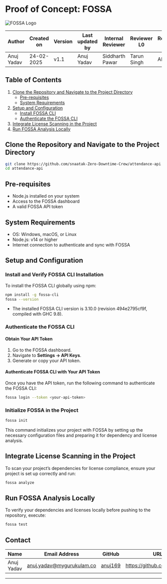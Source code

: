 # Proof of Concept: FOSSA

![FOSSA Logo](https://raw.githubusercontent.com/username/repo/main/path/to/image.png)

| **Author** | **Created on** | **Version** | **Last updated by** | **Internal Reviewer** | **Reviewer L0** | **Reviewer L1** | **Reviewer L2** |
|------------|--------------|-------------|----------------|-----------------|-------------|-------------|-------------|
| Anuj Yadav | 24-02-2025   | v1.1        | Anuj Yadav     | Siddharth Pawar | Tarun Singh | Abhishek    | Abhishek Dubey |

## Table of Contents
1. [Clone the Repository and Navigate to the Project Directory](#clone-the-repository-and-navigate-to-the-project-directory)
   - [Pre-requisites](#pre-requisites)
   - [System Requirements](#system-requirements)
2. [Setup and Configuration](#setup-and-configuration)
   - [Install FOSSA CLI](#install-fossa-cli)
   - [Authenticate the FOSSA CLI](#authenticate-the-fossa-cli)
3. [Integrate License Scanning in the Project](#integrate-license-scanning-in-the-project)
4. [Run FOSSA Analysis Locally](#run-fossa-analysis-locally)

## Clone the Repository and Navigate to the Project Directory

```bash
git clone https://github.com/snaatak-Zero-Downtime-Crew/attendance-api.git
cd attendance-api
```

## Pre-requisites
- Node.js installed on your system
- Access to the FOSSA dashboard
- A valid FOSSA API token

## System Requirements
- OS: Windows, macOS, or Linux
- Node.js: v14 or higher
- Internet connection to authenticate and sync with FOSSA

## Setup and Configuration

### Install and Verify FOSSA CLI Installation

To install the FOSSA CLI globally using npm:

```bash
npm install -g fossa-cli
fossa --version
```

- The installed FOSSA CLI version is 3.10.0 (revision 494e2795cf9f, compiled with GHC 9.8).

### Authenticate the FOSSA CLI

#### Obtain Your API Token
1. Go to the FOSSA dashboard.
2. Navigate to **Settings → API Keys**.
3. Generate or copy your API token.

#### Authenticate FOSSA CLI with Your API Token

Once you have the API token, run the following command to authenticate the FOSSA CLI:

```bash
fossa login --token <your-api-token>
```

### Initialize FOSSA in the Project

```bash
fossa init
```

This command initializes your project with FOSSA by setting up the necessary configuration files and preparing it for dependency and license analysis.

## Integrate License Scanning in the Project

To scan your project’s dependencies for license compliance, ensure your project is set up correctly and run:

```bash
fossa analyze
```

## Run FOSSA Analysis Locally

To verify your dependencies and licenses locally before pushing to the repository, execute:

```bash
fossa test
```

## Contact
| Name | Email Address | GitHub | URL |
|------|--------------|--------|-----|
| Anuj Yadav | anuj.yadav@mygurukulam.co | [anuj169](https://github.com/anuj169) | https://github.com/anuj169 |

---

